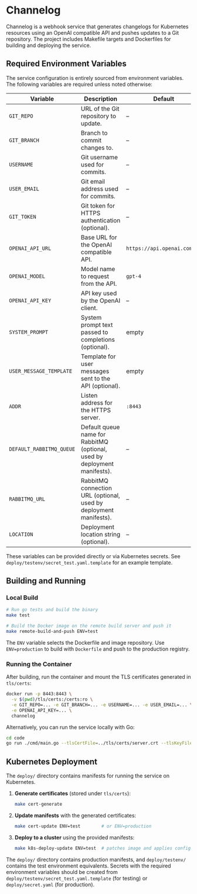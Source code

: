 # Channelog

Channelog is a webhook service that generates changelogs for Kubernetes resources using an OpenAI compatible API and pushes updates to a Git repository. The project includes Makefile targets and Dockerfiles for building and deploying the service.

## Required Environment Variables

The service configuration is entirely sourced from environment variables. The following variables are required unless noted otherwise:

| Variable               | Description                                                                    | Default |
|------------------------|--------------------------------------------------------------------------------|---------|
| `GIT_REPO`             | URL of the Git repository to update.                                           | –       |
| `GIT_BRANCH`           | Branch to commit changes to.                                                   | –       |
| `USERNAME`             | Git username used for commits.                                                | –       |
| `USER_EMAIL`           | Git email address used for commits.                                           | –       |
| `GIT_TOKEN`            | Git token for HTTPS authentication (optional).                                | –       |
| `OPENAI_API_URL`       | Base URL for the OpenAI compatible API.                                       | `https://api.openai.com/v1` |
| `OPENAI_MODEL`         | Model name to request from the API.                                           | `gpt-4` |
| `OPENAI_API_KEY`       | API key used by the OpenAI client.                                            | –       |
| `SYSTEM_PROMPT`        | System prompt text passed to completions (optional).                          | empty   |
| `USER_MESSAGE_TEMPLATE`| Template for user messages sent to the API (optional).                        | empty   |
| `ADDR`                 | Listen address for the HTTPS server.                                          | `:8443` |
| `DEFAULT_RABBITMQ_QUEUE` | Default queue name for RabbitMQ (optional, used by deployment manifests).   | –       |
| `RABBITMQ_URL`         | RabbitMQ connection URL (optional, used by deployment manifests).            | –       |
| `LOCATION`             | Deployment location string (optional).                                        | –       |

These variables can be provided directly or via Kubernetes secrets. See `deploy/testenv/secret_test.yaml.template` for an example template.

## Building and Running

### Local Build

```bash
# Run go tests and build the binary
make test

# Build the Docker image on the remote build server and push it
make remote-build-and-push ENV=test
```

The `ENV` variable selects the Dockerfile and image repository. Use `ENV=production` to build with `Dockerfile` and push to the production registry.

### Running the Container

After building, run the container and mount the TLS certificates generated in `tls/certs`:

```bash
docker run -p 8443:8443 \
  -v $(pwd)/tls/certs:/certs:ro \
  -e GIT_REPO=... -e GIT_BRANCH=... -e USERNAME=... -e USER_EMAIL=... \
  -e OPENAI_API_KEY=... \
  channelog
```

Alternatively, you can run the service locally with Go:

```bash
cd code
go run ./cmd/main.go --tlsCertFile=../tls/certs/server.crt --tlsKeyFile=../tls/certs/server.key
```

## Kubernetes Deployment

The `deploy/` directory contains manifests for running the service on Kubernetes.

1. **Generate certificates** (stored under `tls/certs`):
   ```bash
   make cert-generate
   ```
2. **Update manifests** with the generated certificates:
   ```bash
   make cert-update ENV=test        # or ENV=production
   ```
3. **Deploy to a cluster** using the provided manifests:
   ```bash
   make k8s-deploy-update ENV=test  # patches image and applies config
   ```

The `deploy/` directory contains production manifests, and `deploy/testenv/` contains the test environment equivalents. Secrets with the required environment variables should be created from `deploy/testenv/secret_test.yaml.template` (for testing) or `deploy/secret.yaml` (for production).

